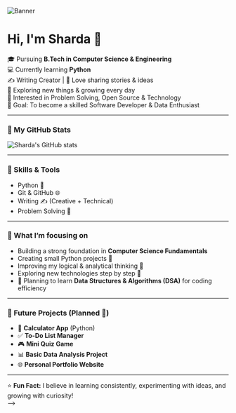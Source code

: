 ![Banner](https://raw.githubusercontent.com/shardakori/shardakori/main/banner.png)


# Hi, I'm Sharda 👋  

🎓 Pursuing **B.Tech in Computer Science & Engineering**  
💻 Currently learning **Python**  
✍️ Writing Creator | 📖 Love sharing stories & ideas  
🌱 Exploring new things & growing every day  
🚀 Interested in Problem Solving, Open Source & Technology  
🎯 Goal: To become a skilled Software Developer & Data Enthusiast  

---

### 🔹 My GitHub Stats  
![Sharda's GitHub stats](https://github-readme-stats.vercel.app/api?username=shardakori&show_icons=true&theme=radical)

---

### 🔹 Skills & Tools  
- Python 🐍  
- Git & GitHub 🌐  
- Writing ✍️ (Creative + Technical)  
- Problem Solving 🧩  

---

### 🔹 What I’m focusing on  
- Building a strong foundation in **Computer Science Fundamentals**  
- Creating small Python projects 📂  
- Improving my logical & analytical thinking 🧠  
- Exploring new technologies step by step 🚀  
- 📘 Planning to learn **Data Structures & Algorithms (DSA)** for coding efficiency  

---

### 🔹 Future Projects (Planned 🚀)  
- 🧮 **Calculator App** (Python)  
- ✅ **To-Do List Manager**  
- 🎮 **Mini Quiz Game**  
- 📊 **Basic Data Analysis Project**  
- 🌐 **Personal Portfolio Website**  

---

⭐ **Fun Fact:** I believe in learning consistently, experimenting with ideas, and growing with curiosity!  
-->
